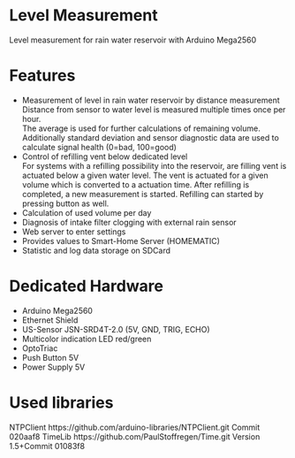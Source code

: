 # Level Measurement
Level measurement for rain water reservoir with Arduino Mega2560

<h1>Features</h1>
<ul><li>Measurement of level in rain water reservoir by distance measurement<br> 
        Distance from sensor to water level is measured multiple times once per hour.<br>
        The average is used for further calculations of remaining volume.<br>
        Additionally standard deviation and sensor diagnostic data are used to calculate signal health (0=bad, 100=good)<br>        
  </li>
  <li>Control of refilling vent below dedicated level<br>
      For systems with a refilling possibility into the reservoir, are filling vent is actuated below a given water level.  
      The vent is actuated for a given volume which is converted to a actuation time. After refilling is completed, a new measurement is  started. Refilling can started by pressing button as well.    
  </li>
  <li>Calculation of used volume per day</li>
  <li>Diagnosis of intake filter clogging with external rain sensor</li>
  <li>Web server to enter settings</li>
  <li>Provides values to Smart-Home Server (HOMEMATIC)</li>  
  <li>Statistic and log data storage on SDCard</li></ul>

<h1>Dedicated Hardware</h1>
<ul><li>Arduino Mega2560</li>
  <li>Ethernet Shield </li>
  <li>US-Sensor JSN-SRD4T-2.0 (5V, GND, TRIG, ECHO)</li>
  <li>Multicolor indication LED red/green</li>
  <li>OptoTriac</li>
  <li>Push Button 5V</li>
  <li>Power Supply 5V</li>
</ul>

<h1>Used libraries</h1>
NTPClient  https://github.com/arduino-libraries/NTPClient.git Commit 020aaf8
TimeLib    https://github.com/PaulStoffregen/Time.git Version 1.5+Commit 01083f8
